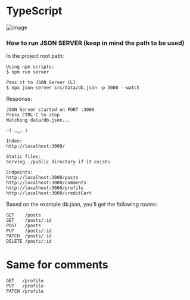 # TypeScript
![image](https://github.com/user-attachments/assets/eb22d606-3eb1-430a-8395-2e13df53a169)


### How to run JSON SERVER (keep in mind the path to be used)

In the project root path:

```shell
Using npm scripts:
$ npm run server

Pass it to JSON Server CLI
$ npx json-server src/data/db.json -p 3000 --watch
```

Response:

```shell
JSON Server started on PORT :3000
Press CTRL-C to stop
Watching data/db.json...

♡( ◡‿◡ )

Index:
http://localhost:3000/

Static files:
Serving ./public directory if it exists

Endpoints:
http://localhost:3000/posts
http://localhost:3000/comments
http://localhost:3000/profile
http://localhost:3000/creditCart
```

Based on the example db.json, you'll get the following routes:

```shell
GET    /posts
GET    /posts/:id
POST   /posts
PUT    /posts/:id
PATCH  /posts/:id
DELETE /posts/:id
```

# Same for comments

```shell
GET   /profile
PUT   /profile
PATCH /profile
```
